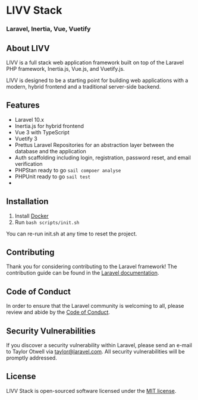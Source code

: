 # LIVV Stack
### Laravel, Inertia, Vue, Vuetify

## About LIVV

LIVV is a full stack web application framework built on top of the Laravel PHP framework, Inertia.js, Vue.js, and Vuetify.js. 

LIVV is designed to be a starting point for building web applications with a modern, hybrid frontend and a traditional server-side backend.

## Features

- Laravel 10.x
- Inertia.js for hybrid frontend
- Vue 3 with TypeScript
- Vuetify 3
- Prettus Laravel Repositories for an abstraction layer between the database and the application
- Auth scaffolding including login, registration, password reset, and email verification
- PHPStan ready to go `sail compoer analyse`
- PHPUnit ready to go `sail test`
- 
## Installation

1. Install [Docker](https://www.docker.com/get-started)
2. Run `bash scripts/init.sh`

You can re-run init.sh at any time to reset the project.

## Contributing

Thank you for considering contributing to the Laravel framework! The contribution guide can be found in the [Laravel documentation](https://laravel.com/docs/contributions).

## Code of Conduct

In order to ensure that the Laravel community is welcoming to all, please review and abide by the [Code of Conduct](https://laravel.com/docs/contributions#code-of-conduct).

## Security Vulnerabilities

If you discover a security vulnerability within Laravel, please send an e-mail to Taylor Otwell via [taylor@laravel.com](mailto:taylor@laravel.com). All security vulnerabilities will be promptly addressed.

## License

LIVV Stack is open-sourced software licensed under the [MIT license](https://opensource.org/licenses/MIT).
